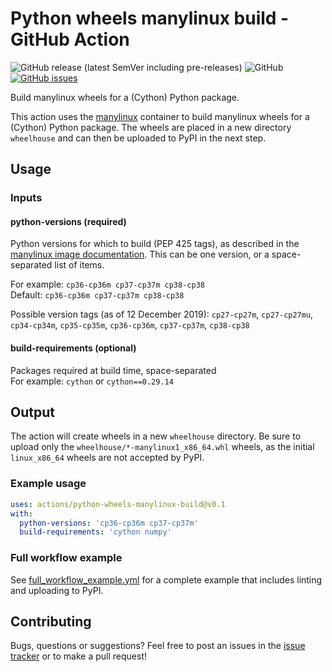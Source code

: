# Python wheels manylinux build - GitHub Action

![GitHub release (latest SemVer including pre-releases)](https://img.shields.io/github/v/release/RalfG/python-wheels-manylinux-build?include_prereleases&sort=semver&style=flat-square)
![GitHub](https://img.shields.io/github/license/ralfg/manylinux-github-action?style=flat-square)
[![GitHub issues](https://img.shields.io/github/issues/RalfG/manylinux-github-action?style=flat-square)](https://github.com/RalfG/manylinux-github-action/issues)

Build manylinux wheels for a (Cython) Python package.

This action uses the [manylinux](https://github.com/pypa/manylinux) container to
build manylinux wheels for a (Cython) Python package. The wheels are placed in a
new directory `wheelhouse` and can then be uploaded to PyPI in the next step.

## Usage

### Inputs

#### python-versions (required)
Python versions for which to build (PEP 425 tags), as described in the
[manylinux image documentation](https://github.com/pypa/manylinux). This can be
one version, or a space-separated list of items.

For example: `cp36-cp36m cp37-cp37m cp38-cp38`  
Default: `cp36-cp36m cp37-cp37m cp38-cp38`

Possible version tags (as of 12 December 2019): `cp27-cp27m`, `cp27-cp27mu`,
`cp34-cp34m`, `cp35-cp35m`, `cp36-cp36m`, `cp37-cp37m`, `cp38-cp38`

#### build-requirements (optional)
Packages required at build time, space-separated  
For example: `cython` or `cython==0.29.14`

## Output
The action will create wheels in a new `wheelhouse` directory. Be sure to upload
only the `wheelhouse/*-manylinux1_x86_64.whl` wheels, as the initial
`linux_x86_64` wheels are not accepted by PyPI.

### Example usage
```yaml
uses: actions/python-wheels-manylinux-build@v0.1
with:
  python-versions: 'cp36-cp36m cp37-cp37m'
  build-requirements: 'cython numpy'
```

### Full workflow example
See
[full_workflow_example.yml](https://github.com/RalfG/python-wheels-manylinux-build/blob/master/full_workflow_example.yml)
for a complete example that includes linting and uploading to PyPI.

## Contributing
Bugs, questions or suggestions? Feel free to post an issues in the
[issue tracker](https://github.com/RalfG/python-wheels-manylinux-build/issues)
or to make a pull request!
